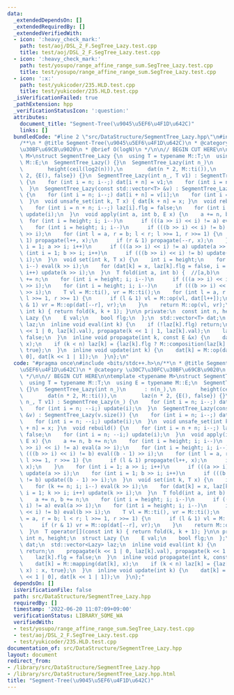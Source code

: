 ```yaml
---
data:
  _extendedDependsOn: []
  _extendedRequiredBy: []
  _extendedVerifiedWith:
  - icon: ':heavy_check_mark:'
    path: test/aoj/DSL_2_F.SegTree_Lazy.test.cpp
    title: test/aoj/DSL_2_F.SegTree_Lazy.test.cpp
  - icon: ':heavy_check_mark:'
    path: test/yosupo/range_affine_range_sum.SegTree_Lazy.test.cpp
    title: test/yosupo/range_affine_range_sum.SegTree_Lazy.test.cpp
  - icon: ':x:'
    path: test/yukicoder/235.HLD.test.cpp
    title: test/yukicoder/235.HLD.test.cpp
  _isVerificationFailed: true
  _pathExtension: hpp
  _verificationStatusIcon: ':question:'
  attributes:
    document_title: "Segment-Tree(\u9045\u5EF6\u4F1D\u642C)"
    links: []
  bundledCode: "#line 2 \"src/DataStructure/SegmentTree_Lazy.hpp\"\n#include <bits/stdc++.h>\n\
    /**\n * @title Segment-Tree(\u9045\u5EF6\u4F1D\u642C)\n * @category \u30C7\u30FC\
    \u30BF\u69CB\u9020\n * @brief O(logN)\n */\n\n// BEGIN CUT HERE\n\ntemplate <typename\
    \ M>\nstruct SegmentTree_Lazy {\n  using T = typename M::T;\n  using E = typename\
    \ M::E;\n  SegmentTree_Lazy() {}\n  SegmentTree_Lazy(int n_)\n      : n(n_),\n\
    \        height(ceil(log2(n))),\n        dat(n * 2, M::ti()),\n        laz(n *\
    \ 2, {E(), false}) {}\n  SegmentTree_Lazy(int n_, T v1) : SegmentTree_Lazy(n_)\
    \ {\n    for (int i = n; i--;) dat[i + n] = v1;\n    for (int i = n; --i;) update(i);\n\
    \  }\n  SegmentTree_Lazy(const std::vector<T> &v) : SegmentTree_Lazy(v.size())\
    \ {\n    for (int i = n; i--;) dat[i + n] = v[i];\n    for (int i = n; --i;) update(i);\n\
    \  }\n  void unsafe_set(int k, T x) { dat[k + n] = x; }\n  void rebuild() {\n\
    \    for (int i = n + n; i--;) laz[i].flg = false;\n    for (int i = n; --i;)\
    \ update(i);\n  }\n  void apply(int a, int b, E x) {\n    a += n, b += n;\n  \
    \  for (int i = height; i; i--)\n      if (((a >> i) << i) != a) eval(a >> i);\n\
    \    for (int i = height; i; i--)\n      if (((b >> i) << i) != b) eval((b - 1)\
    \ >> i);\n    for (int l = a, r = b; l < r; l >>= 1, r >>= 1) {\n      if (l &\
    \ 1) propagate(l++, x);\n      if (r & 1) propagate(--r, x);\n    }\n    for (int\
    \ i = 1; a >> i; i++)\n      if (((a >> i) << i) != a) update(a >> i);\n    for\
    \ (int i = 1; b >> i; i++)\n      if (((b >> i) << i) != b) update((b - 1) >>\
    \ i);\n  }\n  void set(int k, T x) {\n    int i = height;\n    for (k += n; i;\
    \ i--) eval(k >> i);\n    for (dat[k] = x, laz[k].flg = false, i = 1; k >> i;\
    \ i++) update(k >> i);\n  }\n  T fold(int a, int b) {  //[a,b)\n    a += n, b\
    \ += n;\n    for (int i = height; i; i--)\n      if (((a >> i) << i) != a) eval(a\
    \ >> i);\n    for (int i = height; i; i--)\n      if (((b >> i) << i) != b) eval(b\
    \ >> i);\n    T vl = M::ti(), vr = M::ti();\n    for (int l = a, r = b; l < r;\
    \ l >>= 1, r >>= 1) {\n      if (l & 1) vl = M::op(vl, dat[l++]);\n      if (r\
    \ & 1) vr = M::op(dat[--r], vr);\n    }\n    return M::op(vl, vr);\n  }\n  T operator[](const\
    \ int k) { return fold(k, k + 1); }\n\n private:\n  const int n, height;\n  struct\
    \ Lazy {\n    E val;\n    bool flg;\n  };\n  std::vector<T> dat;\n  std::vector<Lazy>\
    \ laz;\n  inline void eval(int k) {\n    if (!laz[k].flg) return;\n    propagate(k\
    \ << 1 | 0, laz[k].val), propagate(k << 1 | 1, laz[k].val);\n    laz[k].flg =\
    \ false;\n  }\n  inline void propagate(int k, const E &x) {\n    dat[k] = M::mapping(dat[k],\
    \ x);\n    if (k < n) laz[k] = {laz[k].flg ? M::composition(laz[k].val, x) : x,\
    \ true};\n  }\n  inline void update(int k) {\n    dat[k] = M::op(dat[k << 1 |\
    \ 0], dat[k << 1 | 1]);\n  }\n};\n"
  code: "#pragma once\n#include <bits/stdc++.h>\n/**\n * @title Segment-Tree(\u9045\
    \u5EF6\u4F1D\u642C)\n * @category \u30C7\u30FC\u30BF\u69CB\u9020\n * @brief O(logN)\n\
    \ */\n\n// BEGIN CUT HERE\n\ntemplate <typename M>\nstruct SegmentTree_Lazy {\n\
    \  using T = typename M::T;\n  using E = typename M::E;\n  SegmentTree_Lazy()\
    \ {}\n  SegmentTree_Lazy(int n_)\n      : n(n_),\n        height(ceil(log2(n))),\n\
    \        dat(n * 2, M::ti()),\n        laz(n * 2, {E(), false}) {}\n  SegmentTree_Lazy(int\
    \ n_, T v1) : SegmentTree_Lazy(n_) {\n    for (int i = n; i--;) dat[i + n] = v1;\n\
    \    for (int i = n; --i;) update(i);\n  }\n  SegmentTree_Lazy(const std::vector<T>\
    \ &v) : SegmentTree_Lazy(v.size()) {\n    for (int i = n; i--;) dat[i + n] = v[i];\n\
    \    for (int i = n; --i;) update(i);\n  }\n  void unsafe_set(int k, T x) { dat[k\
    \ + n] = x; }\n  void rebuild() {\n    for (int i = n + n; i--;) laz[i].flg =\
    \ false;\n    for (int i = n; --i;) update(i);\n  }\n  void apply(int a, int b,\
    \ E x) {\n    a += n, b += n;\n    for (int i = height; i; i--)\n      if (((a\
    \ >> i) << i) != a) eval(a >> i);\n    for (int i = height; i; i--)\n      if\
    \ (((b >> i) << i) != b) eval((b - 1) >> i);\n    for (int l = a, r = b; l < r;\
    \ l >>= 1, r >>= 1) {\n      if (l & 1) propagate(l++, x);\n      if (r & 1) propagate(--r,\
    \ x);\n    }\n    for (int i = 1; a >> i; i++)\n      if (((a >> i) << i) != a)\
    \ update(a >> i);\n    for (int i = 1; b >> i; i++)\n      if (((b >> i) << i)\
    \ != b) update((b - 1) >> i);\n  }\n  void set(int k, T x) {\n    int i = height;\n\
    \    for (k += n; i; i--) eval(k >> i);\n    for (dat[k] = x, laz[k].flg = false,\
    \ i = 1; k >> i; i++) update(k >> i);\n  }\n  T fold(int a, int b) {  //[a,b)\n\
    \    a += n, b += n;\n    for (int i = height; i; i--)\n      if (((a >> i) <<\
    \ i) != a) eval(a >> i);\n    for (int i = height; i; i--)\n      if (((b >> i)\
    \ << i) != b) eval(b >> i);\n    T vl = M::ti(), vr = M::ti();\n    for (int l\
    \ = a, r = b; l < r; l >>= 1, r >>= 1) {\n      if (l & 1) vl = M::op(vl, dat[l++]);\n\
    \      if (r & 1) vr = M::op(dat[--r], vr);\n    }\n    return M::op(vl, vr);\n\
    \  }\n  T operator[](const int k) { return fold(k, k + 1); }\n\n private:\n  const\
    \ int n, height;\n  struct Lazy {\n    E val;\n    bool flg;\n  };\n  std::vector<T>\
    \ dat;\n  std::vector<Lazy> laz;\n  inline void eval(int k) {\n    if (!laz[k].flg)\
    \ return;\n    propagate(k << 1 | 0, laz[k].val), propagate(k << 1 | 1, laz[k].val);\n\
    \    laz[k].flg = false;\n  }\n  inline void propagate(int k, const E &x) {\n\
    \    dat[k] = M::mapping(dat[k], x);\n    if (k < n) laz[k] = {laz[k].flg ? M::composition(laz[k].val,\
    \ x) : x, true};\n  }\n  inline void update(int k) {\n    dat[k] = M::op(dat[k\
    \ << 1 | 0], dat[k << 1 | 1]);\n  }\n};"
  dependsOn: []
  isVerificationFile: false
  path: src/DataStructure/SegmentTree_Lazy.hpp
  requiredBy: []
  timestamp: '2022-06-20 11:07:09+09:00'
  verificationStatus: LIBRARY_SOME_WA
  verifiedWith:
  - test/yosupo/range_affine_range_sum.SegTree_Lazy.test.cpp
  - test/aoj/DSL_2_F.SegTree_Lazy.test.cpp
  - test/yukicoder/235.HLD.test.cpp
documentation_of: src/DataStructure/SegmentTree_Lazy.hpp
layout: document
redirect_from:
- /library/src/DataStructure/SegmentTree_Lazy.hpp
- /library/src/DataStructure/SegmentTree_Lazy.hpp.html
title: "Segment-Tree(\u9045\u5EF6\u4F1D\u642C)"
---
```

